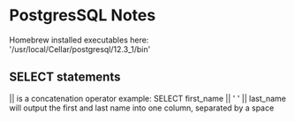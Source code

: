 # PostgresSQL Notes

Homebrew installed executables here: '/usr/local/Cellar/postgresql/12.3_1/bin'

## SELECT statements

|| is a concatenation operator
example: SELECT first_name || ' ' || last_name
	will output the first and last name into one column, separated by a space